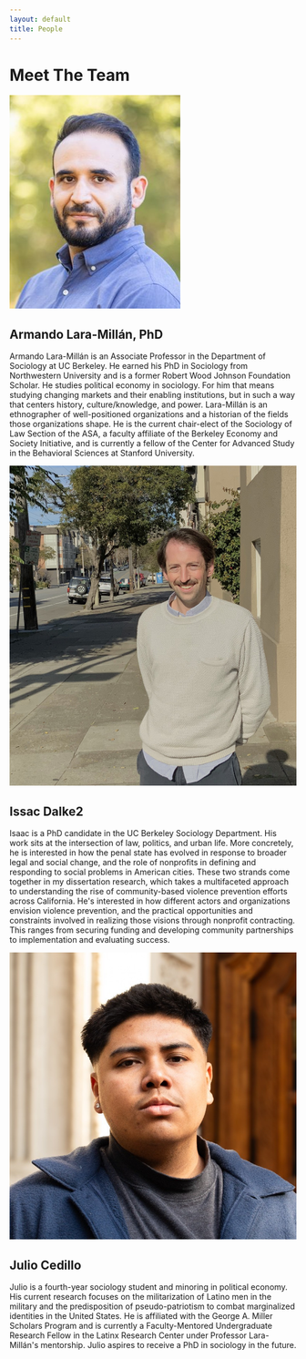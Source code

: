 ```yaml
---
layout: default
title: People
---
```


# Meet The Team

<div class="people-container">
  <div class="person">
    <img src="/assets/images/armando.jpg" alt="Person 1" class="person-image">
    <div class="bio">
      <h2>Armando Lara-Millán, PhD</h2>
      <p>Armando Lara-Millán is an Associate Professor in the Department of Sociology at UC Berkeley. He earned his PhD in Sociology from Northwestern University and is a former Robert Wood Johnson Foundation Scholar. He studies political economy in sociology. For him that means studying changing markets and their enabling institutions, but in such a way that centers history, culture/knowledge, and power. Lara-Millán is an ethnographer of well-positioned organizations and a historian of the fields those organizations shape. He is the current chair-elect of the Sociology of Law Section of the ASA, a faculty affiliate of the Berkeley Economy and Society Initiative, and is currently a fellow of the Center for Advanced Study in the Behavioral Sciences at Stanford University.</p>
    </div>
  </div>

  <div class="person">
    <img src="/assets/images/issac.jpg" alt="Person 2" class="person-image">
    <div class="bio">
      <h2>Issac Dalke2</h2>
      <p>Isaac is a PhD candidate in the UC Berkeley Sociology Department. His work sits at the intersection of law, politics, and urban life. More concretely, he is interested in how the penal state has evolved in response to broader legal and social change, and the role of nonprofits in defining and responding to social problems in American cities. These two strands come together in my dissertation research, which takes a multifaceted approach to understanding the rise of community-based violence prevention efforts across California. He's interested in how different actors and organizations envision violence prevention, and the practical opportunities and constraints involved in realizing those visions through nonprofit contracting. This ranges from securing funding and developing community partnerships to implementation and evaluating success.</p>
    </div>
  </div>

  <div class="person">
    <img src="/assets/images/julio.jpeg" alt="Person 3" class="person-image">
    <div class="bio">
      <h2>Julio Cedillo</h2>
      <p>Julio is a fourth-year sociology student and minoring in political economy. His current research focuses on the militarization of Latino men in the military and the predisposition of pseudo-patriotism to combat marginalized identities in the United States. He is affiliated with the George A. Miller Scholars Program and is currently a Faculty-Mentored Undergraduate Research Fellow in the Latinx Research Center under Professor Lara-Millán's mentorship. Julio aspires to receive a PhD in sociology in the future.</p>
    </div>
  </div>
</div>
